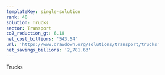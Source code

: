 ```yaml
---
templateKey: single-solution
rank: 40
solution: Trucks
sector: Transport
co2_reduction_gt: 6.18
net_cost_billions: '543.54'
url: 'https://www.drawdown.org/solutions/transport/trucks'
net_savings_billions: '2,781.63'
---
```


Trucks